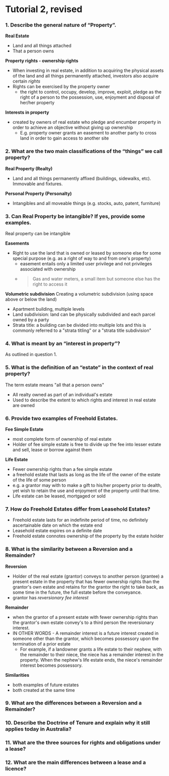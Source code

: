 # Tutorial 2, revised

### 1. Describe the general nature of “Property”. 

**Real Estate**
- Land and all things attached
- That a person owns

**Property rights - ownership rights** 
- When investing in real estate, in addition to acquiring the physical assets of the land and all things permanently attached, investors also acquire certain *rights*
- Rights can be exercised by the property owner
  - the right to control, occupy, develop, improve, exploit, pledge as the right of a person to the possession, use, enjoyment and disposal of her/her property

**Interests in property**
- created by owners of real estate who pledge and encumber property in order to achieve an objective without giving up ownership
  - E.g. property owner grants an easement to another party to cross land in order to gain access to another site

### 2. What are the two main classifications of the “things” we call property?

**Real Property (Realty)**
- Land and all things permanently affixed (buildings, sidewalks, etc). Immovable and fixtures.

**Personal Property (Personalty)**
- Intangibles and all moveable things (e.g. stocks, auto, patent, furniture)

### 3. Can Real Property be intangible? If yes, provide some examples.

Real property can be intangible

**Easements**
- Right to use the land that is owned or leased by someone else for some special purpose (e.g. as a right of way to and from one's property)
  - easement entails only a limited user privilege and not privileges associated with ownership
  - > Gas and water meters, a small item but someone else has the right to access it

**Volumetric subdivision**
Creating a volumetric subdivision (using space above or below the land)
 - Apartment building, multiple levels
- Land subdivision: land can be physically subdivided and each parcel owned by a party
- Strata title: a building can be divided into multiple lots and this is commonly referred to a "strata titling" or a "strata title subdivision"

### 4. What is meant by an “interest in property”?

As outlined in question 1.

### 5. What is the definition of an “estate” in the context of real property?

The term estate means "all that a person owns"
- All realty owned as part of an individual's estate
- Used to describe the extent to which rights and interest in real estate are owned

### 6. Provide two examples of Freehold Estates.

**Fee Simple Estate**
- most complete form of ownership of real estate
- Holder of fee simple estate is free to divide up the fee into lesser estate and sell, lease  or borrow against them

**Life Estate**
- Fewer ownership rights than a fee simple estate
- a freehold estate that lasts as long as the life of the owner of the estate of the life of some person
 - e.g. a grantor may with to make a gift to his/her property prior to dealth, yet wish to retain the use and enjoyment of the property until that time.
- Life estate can be leased, mortgaged or sold

### 7. How do Freehold Estates differ from Leasehold Estates?

- Freehold estate lasts for an indefinite period of time, no definitely ascertainable date on which the estate end
- Leasehold estate expires on a definite date
- Freehold estate connotes ownership of the property by the estate holder

### 8. What is the similarity between a Reversion and a Remainder?

**Reversion**
- Holder of the real estate (grantor) conveys to another person (grantee) a present estate in the property that has fewer ownership rights than the grantor's own estate and retains for the grantor the right to take back, as some time in the future, the full estate before the conveyance.
- grantor has *reversionary fee interest*

**Remainder**
- when the grantor of a present estate with fewer ownership rights than the grantor's own estate convey's to a third person the reversionary interest.
- IN OTHER WORDS - A remainder interest is a future interest created in someone other than the grantor, which becomes possessory upon the termination of a prior estate 
  - For example, if a landowner grants a life estate to their nephew, with the remainder to their niece, the niece has a remainder interest in the property. When the nephew's life estate ends, the niece's remainder interest becomes possessory.

**Similarities**
- both examples of future estates
- both created at the same time

### 9. What are the differences between a Reversion and a Remainder?

### 10. Describe the Doctrine of Tenure and explain why it still applies today in Australia?

### 11. What are the three sources for rights and obligations under a lease?

### 12. What are the main differences between a lease and a licence?
